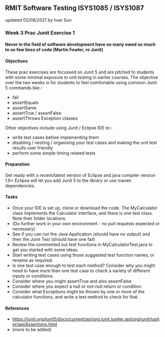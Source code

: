 ## RMIT Software Testing ISYS1085 / ISYS1087

updated 02/08/2021 by Ivan Sun

### Week 3 Prac Junit Exercise 1

#### Never in the field of software development have so many owed so much to so few lines of code (Martin Fowler, re Junit)

#### Objectives
These prac exercises are focussed on Junit 5 and are pitched to students with some minimal exposure to unit testing in earlier courses. 
The objective over the two weeks is for students to feel comfortable using common Junit 5 commands like:- 
- fail 
- assertEquals
- assertSame 
- assertTrue / assertFalse
- assertThrows Exception classes

Other objectives include using Junit / Eclipse IDE to:-
- write test cases before implementing them 
- disabling / nesting / organising your test cases and making the unit test results user friendly 
- perform some simple timing related tests  

#### Preparation

Get ready with a recent/latest version of Eclipse and java compiler version 1.6+ Eclipse will let you add Junit 5 to the library or use maven dependencies.

#### Tasks

* Once your IDE is set up, clone or download the code. The MyCalculator class implements the Calculator interface, and there is one test class. Note their folder locations.
* (Do further work in your own environment - no pull requests expected or necessary)
* See if you can run the Java Application (should have no output) and then the Junit Test (should have one fail)
* Review the commented out test functions in MyCalculatorTest.java to get you started with some ideas.
* Start writing test cases using those suggested test function names, or rename as required.
* Is one test case enough to test each method? Consider why you might need to have more than one test case to check a variety of different inputs or conditions.
* Consider where you might assertTrue and also assertFalse
* Consider where you expect a null or not-null return or condition.
* Consider what Exceptions might be thrown by one or more of the calculator functions, and write a test method to check for that.

#### References

* https://junit.org/junit5/docs/current/api/org.junit.jupiter.api/org/junit/jupiter/api/Assertions.html
* (more to be added)
